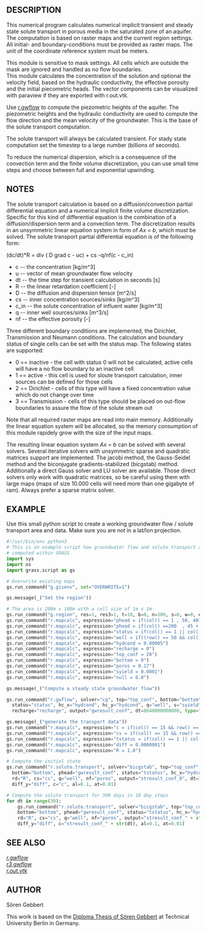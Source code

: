 ## DESCRIPTION

This numerical program calculates numerical implicit transient and
steady state solute transport in porous media in the saturated zone of
an aquifer. The computation is based on raster maps and the current
region settings. All initial- and boundary-conditions must be provided
as raster maps. The unit of the coordinate reference system must be
meters.  

This module is sensitive to mask settings. All cells which are outside
the mask are ignored and handled as no flow boundaries.  
This module calculates the concentration of the solution and optional
the velocity field, based on the hydraulic conductivity, the effective
porosity and the initial piecometric heads. The vector components can be
visualized with paraview if they are exported with r.out.vtk.  
  
Use [r.gwflow](r.gwflow.md) to compute the piezometric heights of the
aquifer. The piezometric heights and the hydraulic conductivity are used
to compute the flow direction and the mean velocity of the groundwater.
This is the base of the solute transport computation.  
  
The solute transport will always be calculated transient. For stady
state computation set the timestep to a large number (billions of
seconds).  
  
To reduce the numerical dispersion, which is a consequence of the
convection term and the finite volume discretization, you can use small
time steps and choose between full and exponential upwinding.

## NOTES

The solute transport calculation is based on a diffusion/convection
partial differential equation and a numerical implicit finite volume
discretization. Specific for this kind of differential equation is the
combination of a diffusion/dispersion term and a convection term. The
discretization results in an unsymmetric linear equation system in form
of *Ax = b*, which must be solved. The solute transport partial
differential equation is of the following form:

(dc/dt)\*R = div ( D grad c - uc) + cs -q/nf(c - c_in)

- c -- the concentration \[kg/m^3\]
- u -- vector of mean groundwater flow velocity
- dt -- the time step for transient calculation in seconds \[s\]
- R -- the linear retardation coefficient \[-\]
- D -- the diffusion and dispersion tensor \[m^2/s\]
- cs -- inner concentration sources/sinks \[kg/m^3\]
- c_in -- the solute concentration of influent water \[kg/m^3\]
- q -- inner well sources/sinks \[m^3/s\]
- nf -- the effective porosity \[-\]

Three different boundary conditions are implemented, the Dirichlet,
Transmission and Neumann conditions. The calculation and boundary status
of single cells can be set with the status map. The following states are
supported:

- 0 == inactive - the cell with status 0 will not be calculated, active
  cells will have a no flow boundary to an inactive cell
- 1 == active - this cell is used for sloute transport calculation,
  inner sources can be defined for those cells
- 2 == Dirichlet - cells of this type will have a fixed concentration
  value which do not change over time
- 3 == Transmission - cells of this type should be placed on out-flow
  boundaries to assure the flow of the solute stream out

Note that all required raster maps are read into main memory.
Additionally the linear equation system will be allocated, so the memory
consumption of this module rapidely grow with the size of the input
maps.  
  
The resulting linear equation system *Ax = b* can be solved with several
solvers. Several iterative solvers with unsymmetric sparse and quadratic
matrices support are implemented. The jacobi method, the Gauss-Seidel
method and the biconjugate gradients-stabilized (bicgstab) method.
Additionally a direct Gauss solver and LU solver are available. Those
direct solvers only work with quadratic matrices, so be careful using
them with large maps (maps of size 10.000 cells will need more than one
gigabyte of ram). Always prefer a sparse matrix solver.

## EXAMPLE

Use this small python script to create a working groundwater flow /
solute transport area and data. Make sure you are not in a lat/lon
projection.

```python
#!/usr/bin/env python3
# This is an example script how groundwater flow and solute transport are
# computed within GRASS
import sys
import os
import grass.script as gs

# Overwrite existing maps
gs.run_command("g.gisenv", set="OVERWRITE=1")

gs.message(_("Set the region"))

# The area is 200m x 100m with a cell size of 1m x 1m
gs.run_command("g.region", res=1, res3=1, t=10, b=0, n=100, s=0, w=0, e=200)
gs.run_command("r.mapcalc", expression="phead = if(col() == 1 , 50, 40)")
gs.run_command("r.mapcalc", expression="phead = if(col() ==200  , 45 + row()/40, phead)")
gs.run_command("r.mapcalc", expression="status = if(col() == 1 || col() == 200 , 2, 1)")
gs.run_command("r.mapcalc", expression="well = if((row() == 50 && col() == 175) || (row() == 10 && col() == 135) , -0.001, 0)")
gs.run_command("r.mapcalc", expression="hydcond = 0.00005")
gs.run_command("r.mapcalc", expression="recharge = 0")
gs.run_command("r.mapcalc", expression="top_conf = 20")
gs.run_command("r.mapcalc", expression="bottom = 0")
gs.run_command("r.mapcalc", expression="poros = 0.17")
gs.run_command("r.mapcalc", expression="syield = 0.0001")
gs.run_command("r.mapcalc", expression="null = 0.0")

gs.message(_("Compute a steady state groundwater flow"))

gs.run_command("r.gwflow", solver="cg", top="top_conf", bottom="bottom", phead="phead",\
  status="status", hc_x="hydcond", hc_y="hydcond", q="well", s="syield",\
  recharge="recharge", output="gwresult_conf", dt=8640000000000, type="confined")

gs.message(_("generate the transport data"))
gs.run_command("r.mapcalc", expression="c = if(col() == 15 && row() == 75 , 500.0, 0.0)")
gs.run_command("r.mapcalc", expression="cs = if(col() == 15 && row() == 75 , 0.0, 0.0)")
gs.run_command("r.mapcalc", expression="tstatus = if(col() == 1 || col() == 200 , 3, 1)")
gs.run_command("r.mapcalc", expression="diff = 0.0000001")
gs.run_command("r.mapcalc", expression="R = 1.0")

# Compute the initial state
gs.run_command("r.solute.transport", solver="bicgstab", top="top_conf",\
  bottom="bottom", phead="gwresult_conf", status="tstatus", hc_x="hydcond", hc_y="hydcond",\
  rd="R", cs="cs", q="well", nf="poros", output="stresult_conf_0", dt=3600, diff_x="diff",\
  diff_y="diff", c="c", al=0.1, at=0.01)

# Compute the solute transport for 300 days in 10 day steps
for dt in range(30):
    gs.run_command("r.solute.transport", solver="bicgstab", top="top_conf",\
    bottom="bottom", phead="gwresult_conf", status="tstatus", hc_x="hydcond", hc_y="hydcond",\
    rd="R", cs="cs", q="well", nf="poros", output="stresult_conf_" + str(dt + 1), dt=864000, diff_x="diff",\
    diff_y="diff", c="stresult_conf_" + str(dt), al=0.1, at=0.01)
```

## SEE ALSO

*[r.gwflow](r.gwflow.md)*  
*[r3.gwflow](r3.gwflow.md)*  
*[r.out.vtk](r.out.vtk.md)*  

## AUTHOR

Sören Gebbert

This work is based on the [Diploma Thesis of Sören Gebbert](https://grass.osgeo.org/gdp/hydrology/gebbert2007_diplom_stroemung_grass_gis.pdf)
at Technical University Berlin in Germany.
